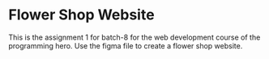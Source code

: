 # Flower Shop Website

This is the assignment 1 for batch-8 for the web development course of the programming hero.
Use the figma file to create a flower shop website.